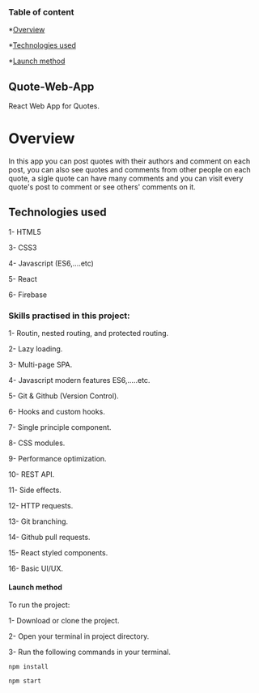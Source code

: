 ### Table of content

*[Overview](#overview)

*[Technologies used](#technologies-used) 

*[Launch method](launch-method)

## Quote-Web-App

React Web App for Quotes.

# Overview

In this app you can post quotes with their authors and comment on each post, you can also see quotes and comments from other people on each quote, a sigle quote can have many comments and you can visit every quote's post to comment or see others' comments on it.

## Technologies used

1- HTML5

3- CSS3

4- Javascript (ES6,....etc)

5- React

6- Firebase

### Skills practised in this project:

1- Routin, nested routing, and protected routing.

2- Lazy loading.

3- Multi-page SPA.

4- Javascript modern features ES6,.....etc.

5- Git & Github (Version Control).

6- Hooks and custom hooks.

7- Single principle component.

8- CSS modules.

9- Performance optimization.

10- REST API.

11- Side effects.

12- HTTP requests.

13- Git branching.

14- Github pull requests.

15- React styled components.

16- Basic UI/UX.

#### Launch method

To run the project:

1- Download or clone the project.

2- Open your terminal in project directory.

3- Run the following commands in your terminal.

```
npm install

npm start
```
